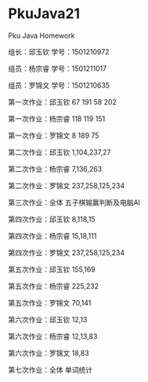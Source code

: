 ﻿# PkuJava21
Pku Java Homework
<html>
<p>组长：邱玉钦  学号：1501210972</p>
<p>组员：杨宗睿  学号：1501211017</p>
<p>组员：罗锦文  学号：1501210635</p>
<p>第一次作业：邱玉钦 67 191 58 202</p>
<p>第一次作业：杨宗睿 118 119 151</p>
<p>第一次作业：罗锦文 8 189 75</p>
<p>第二次作业：邱玉钦 1,104,237,27</p>
<p>第二次作业：杨宗睿 7,136,263</p>
<p>第二次作业：罗锦文 237,258,125,234</p>
<p>第三次作业：全体 五子棋输赢判断及电脑AI</p>
<p>第四次作业：邱玉钦 8,118,15</p>
<p>第四次作业：杨宗睿 15,18,111</p>
<p>第四次作业：罗锦文 237,258,125,234</p>
<p>第五次作业：邱玉钦 155,169</p>
<p>第五次作业：杨宗睿 225,232</p>
<p>第五次作业：罗锦文 70,141</p>
<p>第六次作业：邱玉钦 12,13</p>
<p>第六次作业：杨宗睿 12,13,83</p>
<p>第六次作业：罗锦文 18,83</p>
<p>第七次作业：全体 单词统计</p>
</html>
